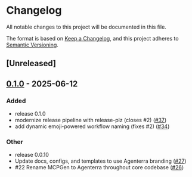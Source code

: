 # Changelog

All notable changes to this project will be documented in this file.

The format is based on [Keep a Changelog](https://keepachangelog.com/en/1.0.0/),
and this project adheres to [Semantic Versioning](https://semver.org/spec/v2.0.0.html).

## [Unreleased]

## [0.1.0](https://github.com/clafollett/agenterra/releases/tag/v0.1.0) - 2025-06-12

### Added

- release 0.1.0
- modernize release pipeline with release-plz (closes #2) ([#37](https://github.com/clafollett/agenterra/pull/37))
- add dynamic emoji-powered workflow naming (fixes #2) ([#34](https://github.com/clafollett/agenterra/pull/34))

### Other

- release 0.0.10
- Update docs, configs, and templates to use Agenterra branding ([#27](https://github.com/clafollett/agenterra/pull/27))
- #22 Rename MCPGen to Agenterra throughout core codebase ([#26](https://github.com/clafollett/agenterra/pull/26))
